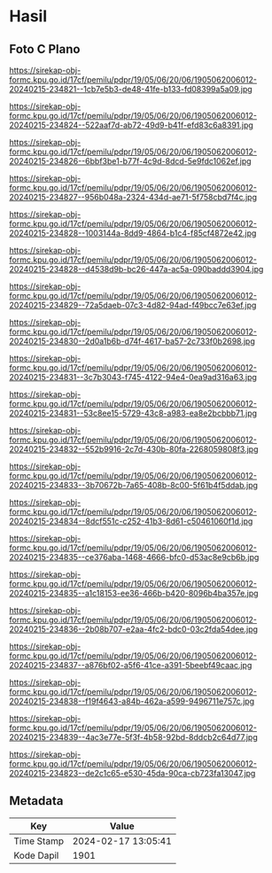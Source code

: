 # Hasil

## Foto C Plano

https://sirekap-obj-formc.kpu.go.id/17cf/pemilu/pdpr/19/05/06/20/06/1905062006012-20240215-234821--1cb7e5b3-de48-41fe-b133-fd08399a5a09.jpg

https://sirekap-obj-formc.kpu.go.id/17cf/pemilu/pdpr/19/05/06/20/06/1905062006012-20240215-234824--522aaf7d-ab72-49d9-b41f-efd83c6a8391.jpg

https://sirekap-obj-formc.kpu.go.id/17cf/pemilu/pdpr/19/05/06/20/06/1905062006012-20240215-234826--6bbf3be1-b77f-4c9d-8dcd-5e9fdc1062ef.jpg

https://sirekap-obj-formc.kpu.go.id/17cf/pemilu/pdpr/19/05/06/20/06/1905062006012-20240215-234827--956b048a-2324-434d-ae71-5f758cbd7f4c.jpg

https://sirekap-obj-formc.kpu.go.id/17cf/pemilu/pdpr/19/05/06/20/06/1905062006012-20240215-234828--1003144a-8dd9-4864-b1c4-f85cf4872e42.jpg

https://sirekap-obj-formc.kpu.go.id/17cf/pemilu/pdpr/19/05/06/20/06/1905062006012-20240215-234828--d4538d9b-bc26-447a-ac5a-090baddd3904.jpg

https://sirekap-obj-formc.kpu.go.id/17cf/pemilu/pdpr/19/05/06/20/06/1905062006012-20240215-234829--72a5daeb-07c3-4d82-94ad-f49bcc7e63ef.jpg

https://sirekap-obj-formc.kpu.go.id/17cf/pemilu/pdpr/19/05/06/20/06/1905062006012-20240215-234830--2d0a1b6b-d74f-4617-ba57-2c733f0b2698.jpg

https://sirekap-obj-formc.kpu.go.id/17cf/pemilu/pdpr/19/05/06/20/06/1905062006012-20240215-234831--3c7b3043-f745-4122-94e4-0ea9ad316a63.jpg

https://sirekap-obj-formc.kpu.go.id/17cf/pemilu/pdpr/19/05/06/20/06/1905062006012-20240215-234831--53c8ee15-5729-43c8-a983-ea8e2bcbbb71.jpg

https://sirekap-obj-formc.kpu.go.id/17cf/pemilu/pdpr/19/05/06/20/06/1905062006012-20240215-234832--552b9916-2c7d-430b-80fa-2268059808f3.jpg

https://sirekap-obj-formc.kpu.go.id/17cf/pemilu/pdpr/19/05/06/20/06/1905062006012-20240215-234833--3b70672b-7a65-408b-8c00-5f61b4f5ddab.jpg

https://sirekap-obj-formc.kpu.go.id/17cf/pemilu/pdpr/19/05/06/20/06/1905062006012-20240215-234834--8dcf551c-c252-41b3-8d61-c50461060f1d.jpg

https://sirekap-obj-formc.kpu.go.id/17cf/pemilu/pdpr/19/05/06/20/06/1905062006012-20240215-234835--ce376aba-1468-4666-bfc0-d53ac8e9cb6b.jpg

https://sirekap-obj-formc.kpu.go.id/17cf/pemilu/pdpr/19/05/06/20/06/1905062006012-20240215-234835--a1c18153-ee36-466b-b420-8096b4ba357e.jpg

https://sirekap-obj-formc.kpu.go.id/17cf/pemilu/pdpr/19/05/06/20/06/1905062006012-20240215-234836--2b08b707-e2aa-4fc2-bdc0-03c2fda54dee.jpg

https://sirekap-obj-formc.kpu.go.id/17cf/pemilu/pdpr/19/05/06/20/06/1905062006012-20240215-234837--a876bf02-a5f6-41ce-a391-5beebf49caac.jpg

https://sirekap-obj-formc.kpu.go.id/17cf/pemilu/pdpr/19/05/06/20/06/1905062006012-20240215-234838--f19f4643-a84b-462a-a599-9496711e757c.jpg

https://sirekap-obj-formc.kpu.go.id/17cf/pemilu/pdpr/19/05/06/20/06/1905062006012-20240215-234839--4ac3e77e-5f3f-4b58-92bd-8ddcb2c64d77.jpg

https://sirekap-obj-formc.kpu.go.id/17cf/pemilu/pdpr/19/05/06/20/06/1905062006012-20240215-234823--de2c1c65-e530-45da-90ca-cb723fa13047.jpg


## Metadata

| Key        | Value               |
| ---------- | ------------------- |
| Time Stamp | 2024-02-17 13:05:41 |
| Kode Dapil | 1901                |



